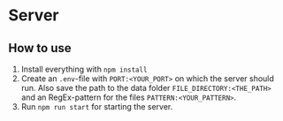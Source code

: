 # Server

## How to use

1. Install everything with `npm install`
2. Create an `.env`-file with `PORT:<YOUR_PORT>` on which the server should run. Also save the path to the data folder `FILE_DIRECTORY:<THE_PATH>` and an RegEx-pattern for the files `PATTERN:<YOUR_PATTERN>`.
3. Run `npm run start` for starting the server.
